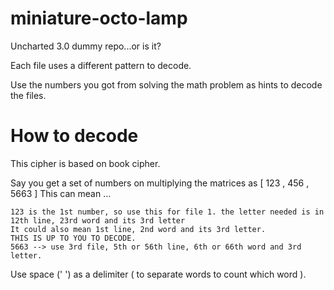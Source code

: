 # miniature-octo-lamp
Uncharted 3.0 dummy repo...or is it?


Each file uses a different pattern to decode.

Use the numbers you got from solving the math problem as hints to decode the files.

# How to decode

This cipher is based on book cipher.

Say you get a set of numbers on multiplying the matrices as [ 123 , 456 , 5663 ]
This can mean ...

    123 is the 1st number, so use this for file 1. the letter needed is in 12th line, 23rd word and its 3rd letter
    It could also mean 1st line, 2nd word and its 3rd letter. 
    THIS IS UP TO YOU TO DECODE.
    5663 --> use 3rd file, 5th or 56th line, 6th or 66th word and 3rd letter.

Use space (' ') as a delimiter ( to separate words to count which word ).
